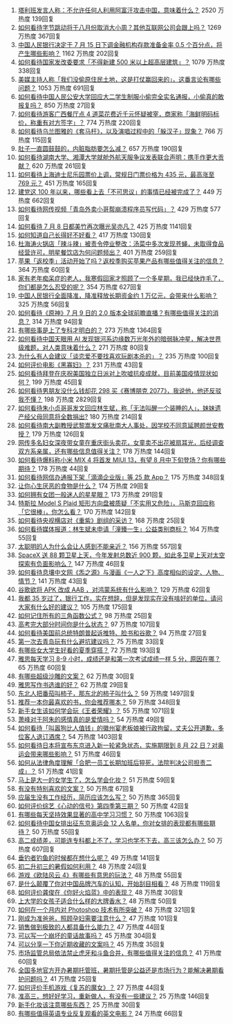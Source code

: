 1. [塔利班发言人称：不允许任何人利用阿富汗攻击中国，意味着什么？](https://www.zhihu.com/question/471209373) 2520 万热度 139回复
1. [如何看待字节跳动将于八月份取消大小周？其他互联网公司会跟上吗？](https://www.zhihu.com/question/471196364) 1269 万热度 367回复
1. [中国人民银行决定于 7 月 15 日下调金融机构存款准备金率 0.5 个百分点，将产生哪些影响？](https://www.zhihu.com/question/471178899) 1162 万热度 202回复
1. [如何看待国家发改委要求「不得新建 500 米以上超高层建筑」？](https://www.zhihu.com/question/470500743) 1079 万热度 338回复
1. [美媒主持人称「我们没偷原住民土地，这是打仗赢回来的」，这番言论有哪些问题？](https://www.zhihu.com/question/471060396) 1053 万热度 691回复
1. [如何看待中国人民公安大学回应大二学生制服小偷完全实名通报，小偷真的敢报复吗？](https://www.zhihu.com/question/470651207) 850 万热度 27回复
1. [如何看待游客广西餐厅点 4 道菜花费近千元怀疑被宰，商家称「海鲜明码标价，称重有对方签字」？](https://www.zhihu.com/question/470587185) 774 万热度 220回复
1. [如何看待乌兰图雅的《套马杆》，以及演唱过程中的「躲汉子」现象？](https://www.zhihu.com/question/467271332) 766 万热度 115回复
1. [肚子一直圆鼓鼓的，内脏脂肪要怎么减？](https://www.zhihu.com/question/45723322) 657 万热度 190回复
1. [如何看待湖南大学、湘潭大学就舱外航天服争议发表联合声明：携手作更大贡献？](https://www.zhihu.com/question/471210964) 620 万热度 261回复
1. [如何看待上海迪士尼乐园票价上调，常规日门票价格为 435 元，最高涨至 769 元？](https://www.zhihu.com/question/471106076) 451 万热度 165回复
1. [建党这 100 年以来，哪些看上去「不可思议」的事情已经被完成了？](https://www.zhihu.com/question/468798487) 449 万热度 662回复
1. [如何看待网传视频「青岛外卖小哥帮崩溃程序员写代码」？](https://www.zhihu.com/question/470908424) 429 万热度 577回复
1. [如何看待 7 月 8 日都美竹再次曝光吴亦凡？](https://www.zhihu.com/question/470964638) 425 万热度 1141回复
1. [如何知道自己长得好不好看？](https://www.zhihu.com/question/469915498) 417 万热度 130回复
1. [杜海涛火锅店「辣斗辣」被责令停业整改：汤菜中多次发现苍蝇，未取得食品经营许可，明星餐饮店为何问题频出？](https://www.zhihu.com/question/470854902) 401 万热度 259回复
1. [苹果「返校季」活动开始了吗？返校季购买苹果产品有哪些值得关注的信息？](https://www.zhihu.com/question/470828574) 364 万热度 60回复
1. [家有老年痴呆症的老人，我寒假回家才照顾了一个多星期，我已经快炸毛了，你们都是怎么忍受的呢？](https://www.zhihu.com/question/39952242) 354 万热度 627回复
1. [中国人民银行全面降准，降准释放长期资金约 1 万亿元，会带来什么影响？](https://www.zhihu.com/question/471181275) 325 万热度 56回复
1. [如何看待《原神》7 月 9 日的 2.0 版本全球前瞻直播？有哪些值得关注的消息？](https://www.zhihu.com/question/470379090) 314 万热度 94回复
1. [有哪些事是上了专科才明白的？](https://www.zhihu.com/question/322703564) 273 万热度 1364回复
1. [如何看待中国天眼用 AI 发现银河系边缘数万光年外的暗弱脉冲星，解决世界级难题，对人类意味着什么？](https://www.zhihu.com/question/470923118) 271 万热度 80回复
1. [为什么有人会建议「谈恋爱不要找喜欢玩剧本杀的」？](https://www.zhihu.com/question/470321362) 235 万热度 100回复
1. [如何评价电影《黑寡妇》？](https://www.zhihu.com/question/276793168) 231 万热度 43回复
1. [如何看待拜登在庆祝美国独立日派对上吹嘘抗疫成就，目前美国疫情现状如何？](https://www.zhihu.com/question/470332850) 199 万热度 45回复
1. [如何看待男朋友没什么钱却花 298 买《赛博朋克 2077》，我说他，他还反驳我不懂？](https://www.zhihu.com/question/395466027) 198 万热度 2829回复
1. [如何看待朱小贞哥哥发文回应林生斌，称「无法叫醒一个装睡的人」，妹妹遗产经父母同意将全数捐出?](https://www.zhihu.com/question/470995271) 180 万热度 214回复
1. [如何看待南大副教授武黎嵩发文痛批南大人事处，因学校不同意延聘颜世安教授？](https://www.zhihu.com/question/470991655) 179 万热度 126回复
1. [网传多名妇女深夜带女童在重庆街头卖花，女童卖不出花被扇耳光，后经调查双方系亲属，还有哪些信息值得关注？](https://www.zhihu.com/question/471103183) 178 万热度 144回复
1. [如何看待爆料称小米 MIX 4 将首发 MIUI 13，有望 8 月中下旬登场？你有哪些期待？](https://www.zhihu.com/question/470371928) 178 万热度 44回复
1. [如何看待网信办通报下架「滴滴企业版」等 25 款 App？](https://www.zhihu.com/question/471232696) 175 万热度 348回复
1. [让你心生厌恶的食物是什么？](https://www.zhihu.com/question/468990798) 174 万热度 29回复
1. [如何拥有女团一般迷人的星星眼？](https://www.zhihu.com/question/431143857) 173 万热度 291回复
1. [特斯拉 Model S Plaid 矩形方向盘被质疑「不实用又危险」，马斯克回应称「它很棒」，你怎么看？](https://www.zhihu.com/question/465729695) 170 万热度 142回复
1. [如何看待央视横店对《重紫》剧组的采访？](https://www.zhihu.com/question/470791003) 168 万热度 25回复
1. [如何看待媒体报道：林生斌未申请「潼臻一生」公益类别商标？](https://www.zhihu.com/question/471150295) 164 万热度 55回复
1. [太聪明的人为什么会让人感到不能亲近？](https://www.zhihu.com/question/449801792) 156 万热度 557回复
1. [SpaceX 送 88 颗卫星上天，今年发射总数近 900 颗，如此多卫星上天对太空探索有负面影响么？](https://www.zhihu.com/question/470453437) 147 万热度 46回复
1. [如何看待息壤中文网《炁之源》与漫画《一人之下》高度相似的设定、人物、情节？](https://www.zhihu.com/question/470549627) 141 万热度 43回复
1. [谷歌欲将 APK 改成 AAB ，对鸿蒙系统有什么影响？](https://www.zhihu.com/question/469684650) 129 万热度 62回复
1. [我都 35 岁过了，银行工作，实在想辞，但是发现实在没有啥好的单位，请问大家有什么好的建议？](https://www.zhihu.com/question/463128218) 105 万热度 175回复
1. [如何记住所有的三角函数公式？](https://www.zhihu.com/question/63652417) 98 万热度 25回复
1. [高考完大部分时间你是什么状态？](https://www.zhihu.com/question/468826766) 97 万热度 107回复
1. [如何看待美国前总统特朗普起诉推特、脸书和谷歌？](https://www.zhihu.com/question/470829116) 94 万热度 27回复
1. [第一次去青岛玩有什么避坑建议吗？](https://www.zhihu.com/question/465733900) 75 万热度 33回复
1. [有哪些女大学生好看的夏季穿搭？](https://www.zhihu.com/question/316762010) 72 万热度 193回复
1. [雅思每天学习 8-9 小时，成绩还是和第一次考试成绩一样 5 分，原因在哪？](https://www.zhihu.com/question/453801076) 65 万热度 60回复
1. [有哪些超级沙雕的文案？](https://www.zhihu.com/question/467925312) 62 万热度 30回复
1. [雅思写作书选谁的好？](https://www.zhihu.com/question/57224350) 62 万热度 29回复
1. [东北人把番茄叫柿子，那东北的柿子叫什么？](https://www.zhihu.com/question/459057274) 59 万热度 1497回复
1. [推荐一本你最喜欢的书，你会推荐哪本？](https://www.zhihu.com/question/464579170) 59 万热度 348回复
1. [新手女生该如何学会玩《王者荣耀》？](https://www.zhihu.com/question/314613607) 55 万热度 1071回复
1. [萧峰对于阿朱的感情真的是爱情吗？](https://www.zhihu.com/question/27494668) 54 万热度 49回复
1. [如何看待「叫嚣狗比人值钱」的徽州宴老板娘被行政拘留，丈夫公开道歉，多位客人退订酒席？](https://www.zhihu.com/question/470671135) 54 万热度 1403回复
1. [如何看待日本将宣布东京进入新一轮紧急状态，实施期限到 8 月 22 日？对奥运会带来哪些影响？](https://www.zhihu.com/question/470817265) 51 万热度 46回复
1. [如何从法律角度理解「合肥一员工长期加班后猝死，法院判决公司担责二成」？](https://www.zhihu.com/question/470842903) 51 万热度 41回复
1. [马上是大一的女学生了，怎么学会化妆？](https://www.zhihu.com/question/466240214) 51 万热度 59回复
1. [有没有特别喜欢的文案？](https://www.zhihu.com/question/464740155) 50 万热度 67回复
1. [应届生没有工作经历，简历应该怎么写？](https://www.zhihu.com/question/293138588) 50 万热度 365回复
1. [如何评价综艺《心动的信号》第四季第三期？](https://www.zhihu.com/question/470885166) 50 万热度 42回复
1. [有哪些每天坚持效果显著的高中学习习惯？](https://www.zhihu.com/question/47351966) 50 万热度 1063回复
1. [如何看待中国女排出征东京奥运会 12 人名单，你对女排的表现都有哪些期待？](https://www.zhihu.com/question/471011853) 50 万热度 55回复
1. [高二成绩差，可能连专科都上不了，学习也学不下去，高三该怎么办？](https://www.zhihu.com/question/465609153) 50 万热度 607回复
1. [垂钓者钓鱼的时候都在想什么呢？](https://www.zhihu.com/question/465012075) 49 万热度 141回复
1. [初二升初三的暑假如何利用？](https://www.zhihu.com/question/405276565) 48 万热度 24回复
1. [游戏《欧陆风云 4》有哪些有意思的玩法？](https://www.zhihu.com/question/322756892) 48 万热度 55回复
1. [是什么颠覆了你对中国品牌汽车的认知，开始刮目相看？](https://www.zhihu.com/question/450821353) 48 万热度 119回复
1. [如何评价龚俊在《你好火焰蓝》中的表现？](https://www.zhihu.com/question/469735496) 48 万热度 30回复
1. [上大学的女孩子适合什么样的大牌香水？](https://www.zhihu.com/question/467421722) 48 万热度 50回复
1. [如何在一个月内对 Photoshop 技术有所突破？](https://www.zhihu.com/question/39164259) 48 万热度 321回复
1. [刚成为准爸爸，照顾孕妇需要注意什么？](https://www.zhihu.com/question/366967759) 47 万热度 101回复
1. [销售做到极致的人都具备什么能力？](https://www.zhihu.com/question/458364420) 47 万热度 44回复
1. [可以写一个崩坏的童话故事吗？](https://www.zhihu.com/question/426166872) 45 万热度 304回复
1. [可以分享一下你近期收藏的文案吗？](https://www.zhihu.com/question/469650894) 45 万热度 35回复
1. [市场监管总局依法禁止虎牙和斗鱼合并，有哪些值得关注的信息？](https://www.zhihu.com/question/471300814) 41 万热度 60回复
1. [全国多地官方开办暑期托管班，暑期托管是公益还是市场行为？能解决暑期看护问题吗？](https://www.zhihu.com/question/471050944) 41 万热度 25回复
1. [如何评价手机游戏《复苏的魔女》？](https://www.zhihu.com/question/470739380) 27 万热度 44回复
1. [准高三，想好好学习，重新做人，有没有一些建议？](https://www.zhihu.com/question/470762012) 25 万热度 146回复
1. [新手化妆该注意哪些东西？](https://www.zhihu.com/question/467014822) 25 万热度 30回复
1. [有哪些值得英语专业反复观看的英文电影？](https://www.zhihu.com/question/327827779) 24 万热度 66回复